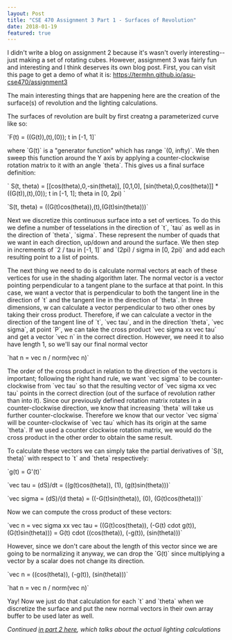 ```yaml
---
layout: Post
title: "CSE 470 Assignment 3 Part 1 - Surfaces of Revolution"
date: 2018-01-19
featured: true
---
```



I didn't write a blog on assignment 2 because it's wasn't overly interesting--just making a set of rotating cubes. However, assignment 3 was fairly fun and interesting and I think deserves its own blog post. First, you can visit this page to get a demo of what it is: https://termhn.github.io/asu-cse470/assignment3

The main interesting things that are happening here are the creation of the surface(s) of revolution and the lighting calculations.

The surfaces of revolution are built by first creatng a parameterized curve like so:

\`F(t) = ((G(t)),(t),(0)); t in [-1, 1]\`

where \`G(t)\` is a "generator function" which has range \`(0, infty)\`. We then sweep this function around the Y axis by applying a counter-clockwise rotation matrix to it with an angle \`theta\`. This gives us a final surface definition:

\`
    S(t, theta) = [[cos(theta),0,-sin(theta)],
                     [0,1,0],
                     [sin(theta),0,cos(theta)]] * ((G(t)),(t),(0)); t in [-1, 1]; theta in [0, 2pi)
\`

\`S(t, theta) = ((G(t)cos(theta)),(t),(G(t)sin(theta)))\`

Next we discretize this continuous surface into a set of vertices. To do this we define a number of tesselations in the direction of \`t\`, \`tau\` as well as in the direction of \`theta\`, \`sigma\`. These represent the number of quads that we want in each direction, up/down and around the surface. We then step in increments of \`2 / tau in [-1, 1]\` and \`(2pi) / sigma in [0, 2pi)\` and add each resulting point to a list of points.

The next thing we need to do is calculate normal vectors at each of these vertices for use in the shading algorithm later. The normal vector is a vector pointing perpendicular to a tangent plane to the surface at that point. In this case, we want a vector that is perpendicular to both the tangent line in the direction of \`t\` and the tangent line in the direction of \`theta\`. In three dimensions, w can calculate a vector perpendicular to two other ones by taking their cross product. Therefore, if we can calculate a vector in the direction of the tangent line of \`t\`, \`vec tau\`, and in the direction \`theta\`, \`vec sigma\`, at point \`P\`, we can take the cross product \`vec sigma xx vec tau\` and get a vector \`vec n\` in the correct direction. However, we need it to also have length 1, so we'll say our final normal vector 

\`hat n = vec n / norm(vec n)\`

The order of the cross product in relation to the direction of the vectors is important; following the right hand rule, we want \`vec sigma\` to be counter-clockwise from \`vec tau\` so that the resulting vector of \`vec sigma xx vec tau\` points in the correct direction (out of the surface of revolution rather than into it). Since our previously defined rotation matrix rotates in a counter-clockwise direction, we know that increasing \`theta\` will take us further counter-clockwise. Therefore we know that our vector \`vec sigma\` will be counter-clockwise of \`vec tau\` which has its origin at the same \`theta\`. If we used a counter clockwise rotation matrix, we would do the cross product in the other order to obtain the same result.

To calculate these vectors we can simply take the partial derivatives of \`S(t, theta)\` with respect to \`t\` and \`theta\` respectively:

\`g(t) = G'(t)\`

\`vec tau = (dS)/dt = ((g(t)cos(theta)), (1), (g(t)sin(theta)))\`

\`vec sigma = (dS)/(d theta) = ((-G(t)sin(theta)), (0), (G(t)cos(theta)))\`

Now we can compute the cross product of these vectors:

\`vec n = vec sigma xx vec tau = ((G(t)cos(theta)), (-G(t) cdot g(t)), (G(t)sin(theta))) = G(t) cdot ((cos(theta)), (-g(t)), (sin(theta)))\`

However, since we don't care about the length of this vector since we are going to be normalizing it anyway, we can drop the \`G(t)\` since multiplying a vector by a scalar does not change its direction.

\`vec n = ((cos(theta)), (-g(t)), (sin(theta)))\`

\`hat n = vec n / norm(vec n)\`

Yay! Now we just do that calculation for each \`t\` and \`theta\` when we discretize the surface and put the new normal vectors in their own array buffer to be used later as well.

*Continued [in part 2 here](/blog/posts/programming/graphics/cse470hw3part2), which talks about the actual lighting calculations*
